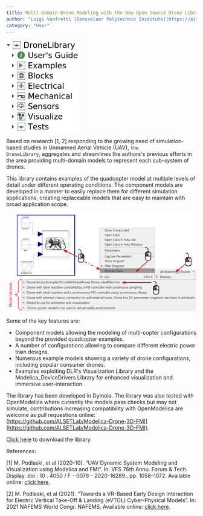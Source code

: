 ```yaml
---
title: Multi-Domain Drone Modeling with the New Open Source Drone Library (Free)
author: "Luigi Vanfretti [Rensselaer Polytechnic Institute](https://alsetlab.github.io)"
category: "User"
---
```

![Alt text](DronePackage.png 'Drone Library')

Based on research [1, 2] responding to the growing need of simulation-based studies in Unmanned Aerial Vehicle (UAV), <code>the DroneLibrary</code>, aggregates and streamlines the authors's previous efforts in the area providing multi-domain models to represent each sub-system of drones.

This library contains examples of the quadcopter model at multiple levels of detail under different operating conditions. The component models are developed in a manner to easily replace them for different simulation applications, creating replaceable models that are easy to maintain with broad application scope.

![Alt text](DroneLib_Example1.png 'Drone Library')

Some of the key features are:
- Component models allowing the modeling of multi-copter configurations beyond the provided quadcopter examples.
- A number of configurations allowing to compare different electric power train designs.
- Numerous example models showing a variety of drone configurations, including popular consumer drones.
- Examples exploiting DLR's Visualization Library and the Modelica_DeviceDrivers Library for enhanced visualization and immersive user-interaction. 

The library has been developed in Dymola. The library was also tested with OpenModelica where currently the models pass checks but may not simulate, contributions increasing compatibility with OpenModelica are welcome as pull requestions online: [https://github.com/ALSETLab/Modelica-Drone-3D-FMI](https://github.com/ALSETLab/Modelica-Drone-3D-FMI).

[Click here](https://github.com/ALSETLab/Modelica-Drone-3D-FMI/releases) to download the library.

References:

[1] M. Podlaski, et al (2020-10). “UAV Dynamic System Modeling and Visualization using Modelica and FMI”. In: VFS 76th Annu. Forum & Tech. Display. doi : 10 . 4050 / F - 0076 -
2020-16289., pp. 1058–1072. Available online: [click here](https://www.researchgate.net/publication/344595743_UAV_Dynamics_and_Electric_Power_System_Modeling_and_Visualization_using_Modelica_and_FMI).

[2] M. Podlaski, et al (2021). “Towards a VR-Based Early Design Interaction for Electric Vertical Take-Off & Landing (eVTOL) Cyber-Physical Models”. In: 2021 NAFEMS World
Congr. NAFEMS. Available online: [click here](https://www.researchgate.net/publication/372128766_Towards_VR-Based_Early_Design_Interaction_for_electric_Vertical_Take-Off_Landing_eVTOL_Cyber-Physical_Models).


